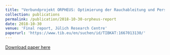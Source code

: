 ```yaml
---
title: "Verbundprojekt ORPHEUS: Optimierung der Rauchableitung und Personenführung in U-Bahnhöfen: Experimente und Simulationen: Abschlussbericht des Teilvorhabens: Brand- und Personenstromsimulationen in unterirdischen Verkehrsstationen"
collection: publications
permalink: /publication/2018-10-30-orpheus-report
date: 2018-10-30
venue: 'Final report, Jülich Research Centre'
paperurl: 'https://www.tib.eu/en/suchen/id/TIBKAT:1667013130/'
---
```


<a href='https://www.tib.eu/en/suchen/id/TIBKAT:1667013130/'>Download paper here</a>
